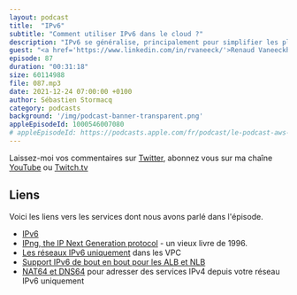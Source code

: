 ```yaml
---
layout: podcast
title:  "IPv6"
subtitle: "Comment utiliser IPv6 dans le cloud ?"
description: "IPv6 se généralise, principalement pour simplifier les plans d'adressage et bénéficier de 2^128 addresses IP. En écoutant ce podcast, vous découvrirez les challenges pour migrer de IPv4 à IPv6. Nous expliquons aussi comment déployer des réseaux IPv6 uniquement ou hybrides IPv4-IPv6 dans le cloud AWS."
guest: "<a href='https://www.linkedin.com/in/rvaneeck/'>Renaud Vaneeckhoutte</a>, Solution Architect, AWS."
episode: 87
duration: "00:31:18"
size: 60114988 
file: 087.mp3
date: 2021-12-24 07:00:00 +0100  
author: Sébastien Stormacq
category: podcasts
background: '/img/podcast-banner-transparent.png'
appleEpisodeId: 1000546007080
# appleEpisodeId: https://podcasts.apple.com/fr/podcast/le-podcast-aws-en-français/id1452118442
---
```


Laissez-moi vos commentaires sur [Twitter](https://twitter.com/sebsto), abonnez vous sur ma chaîne [YouTube](https://www.youtube.com/sebsto) ou [Twitch.tv](https://www.twitch.tv/sebAWS)

## Liens

Voici les liens vers les services dont nous avons parlé dans l'épisode.

- [IPv6](https://en.wikipedia.org/wiki/IPv6)
- [IPng, the IP Next Generation protocol](https://www.amazon.com/IPng-Internet-Protocol-Next-Generation/dp/0201633957) - un vieux livre de 1996.
- [Les réseaux IPv6 uniquement](https://aws.amazon.com/blogs/networking-and-content-delivery/introducing-ipv6-only-subnets-and-ec2-instances/) dans les VPC
- [Support IPv6 de bout en bout pour les ALB et NLB](https://aws.amazon.com/about-aws/whats-new/2021/11/application-load-balancer-network-load-balancer-end-to-end-ipv6-support/)
- [NAT64 et DNS64](https://aws.amazon.com/about-aws/whats-new/2021/11/aws-nat64-dns64-communication-ipv6-ipv4-services/) pour adresser des services IPv4 depuis votre réseau IPv6 uniquement
